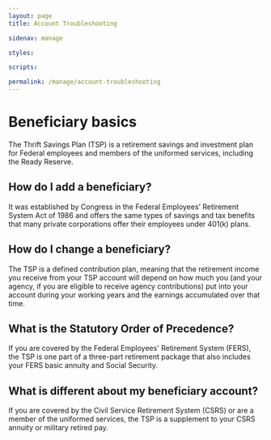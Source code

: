 ```yaml
---
layout: page
title: Account Troubleshooting

sidenav: manage

styles:

scripts:

permalink: /manage/account-troubleshooting
---
```

<h1>Beneficiary basics</h1>
<p>The Thrift Savings Plan (TSP) is a retirement savings and investment plan for Federal employees and members of the uniformed services, including the Ready Reserve.</p>

<h2>How do I add a beneficiary?</h2>
<p>It was established by Congress in the Federal Employees’ Retirement System Act of 1986 and offers the same types of savings and tax benefits that many private corporations offer their employees under 401(k) plans.</p>

<h2>How do I change a beneficiary?</h2>
<p>The TSP is a defined contribution plan, meaning that the retirement income you receive from your TSP account will depend on how much you (and your agency, if you are eligible to receive agency contributions) put into your account during your working years and the earnings accumulated over that time.</p>

<h2>What is the Statutory Order of Precedence?</h2>
<p>If you are covered by the Federal Employees' Retirement System (FERS), the TSP is one part of a three-part retirement package that also includes your FERS basic annuity and Social Security.</p>

<h2>What is different about my beneficiary account?</h2>
<p>If you are covered by the Civil Service Retirement System (CSRS) or are a member of the uniformed services, the TSP is a supplement to your CSRS annuity or military retired pay.</p>
<!-- CONTENT END -->

